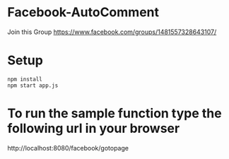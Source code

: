 # Facebook-AutoComment

Join this Group https://www.facebook.com/groups/1481557328643107/

# Setup
```
npm install
npm start app.js
```


# To run the sample function type the following url in your browser

http://localhost:8080/facebook/gotopage
